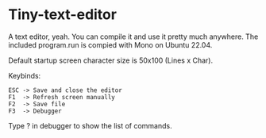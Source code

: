 # Tiny-text-editor

A text editor, yeah. You can compile it and use it pretty much anywhere. 
The included program.run is compied with Mono on Ubuntu 22.04.

Default startup screen character size is 50x100 (Lines x Char).

Keybinds:

    ESC -> Save and close the editor
    F1  -> Refresh screen manually
    F2  -> Save file
    F3  -> Debugger
  
Type ? in debugger to show the list of commands.
